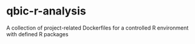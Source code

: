 # qbic-r-analysis
A collection of project-related Dockerfiles for a controlled R environment with defined R packages
